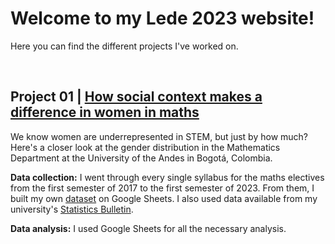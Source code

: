 <h1>Welcome to my Lede 2023 website!</h1>
<p>Here you can find the different projects I've worked on.</p>
<br>
<h2>Project 01 | <a href="https://celyvelez.github.io/lede-2023/project-01/" target="_blank">How social context makes a difference in women in maths</a></h2>
<p>We know women are underrepresented in STEM, but just by how much? Here's a closer look at the gender distribution in the Mathematics Department at the University of the Andes in Bogotá, Colombia.</p>
<p><b>Data collection:</b> I went through every single syllabus for the maths electives from the first semester of 2017 to the first semester of 2023. From them, I built my own <a href="https://github.com/celyvelez/lede-2023/blob/4d08b3ff6ad1b223a99d483f70b65481c72c4ea5/project-01/dataset" target="_blank">dataset</a> on Google Sheets. I also used data available from my university's <a href="https://planeacion.uniandes.edu.co/images/BoletinEstadistico/Boletn_Estadstico_2022.pdf" target="_blank"> Statistics Bulletin</a>.</p>
<p><b>Data analysis:</b> I used Google Sheets for all the necessary analysis.</p>
